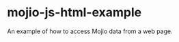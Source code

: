 mojio-js-html-example
=====================

An example of how to access Mojio data from a web page.
